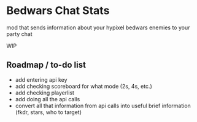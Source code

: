 # Bedwars Chat Stats

mod that sends information about your hypixel bedwars enemies to your party chat

WIP

## Roadmap / to-do list
- add entering api key
- add checking scoreboard for what mode (2s, 4s, etc.)
- add checking playerlist
- add doing all the api calls
- convert all that information from api calls into useful brief information (fkdr, stars, who to target)
